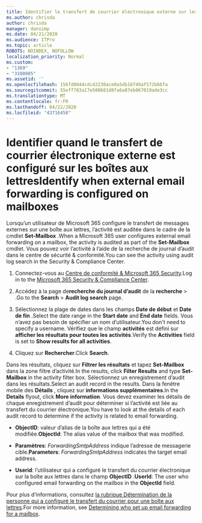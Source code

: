 ```yaml
---
title: Identifier le transfert de courrier électronique externe sur les boîtes aux lettres dans les journaux d’audit
ms.author: chrisda
author: chrisda
manager: dansimp
ms.date: 04/21/2020
ms.audience: ITPro
ms.topic: article
ROBOTS: NOINDEX, NOFOLLOW
localization_priority: Normal
ms.custom:
- "1369"
- "3100005"
ms.assetid: ''
ms.openlocfilehash: 156fd0044cdc42230ace0a5db16f49af572bb6fa
ms.sourcegitcommit: 55eff703a17e500681d8fa6a87eb067019ade3cc
ms.translationtype: MT
ms.contentlocale: fr-FR
ms.lasthandoff: 04/22/2020
ms.locfileid: "43716458"
---
```

# <a name="identify-when-external-email-forwarding-is-configured-on-mailboxes"></a><span data-ttu-id="a989e-102">Identifier quand le transfert de courrier électronique externe est configuré sur les boîtes aux lettres</span><span class="sxs-lookup"><span data-stu-id="a989e-102">Identify when external email forwarding is configured on mailboxes</span></span>

<span data-ttu-id="a989e-103">Lorsqu’un utilisateur de Microsoft 365 configure le transfert de messages externes sur une boîte aux lettres, l’activité est auditée dans le cadre de la cmdlet **Set-Mailbox** .</span><span class="sxs-lookup"><span data-stu-id="a989e-103">When a Microsoft 365 user configures external email forwarding on a mailbox, the activity is audited as part of the **Set-Mailbox** cmdlet.</span></span> <span data-ttu-id="a989e-104">Vous pouvez voir l’activité à l’aide de la recherche de journal d’audit dans le centre de sécurité & conformité.</span><span class="sxs-lookup"><span data-stu-id="a989e-104">You can see the activity using audit log search in the Security & Compliance Center.</span></span>

1. <span data-ttu-id="a989e-105">Connectez-vous au [Centre de conformité & Microsoft 365 Security](https://protection.office.com/).</span><span class="sxs-lookup"><span data-stu-id="a989e-105">Log in to the [Microsoft 365 Security & Compliance Center](https://protection.office.com/).</span></span>

2. <span data-ttu-id="a989e-106">Accédez à la page de**recherche du journal d’audit** de la **recherche** > .</span><span class="sxs-lookup"><span data-stu-id="a989e-106">Go to the **Search** > **Audit log search** page.</span></span>

3. <span data-ttu-id="a989e-107">Sélectionnez la plage de dates dans les champs **Date de début** et **Date de fin** .</span><span class="sxs-lookup"><span data-stu-id="a989e-107">Select the date range in the **Start date** and **End date** fields.</span></span> <span data-ttu-id="a989e-108">Vous n’avez pas besoin de spécifier un nom d’utilisateur.</span><span class="sxs-lookup"><span data-stu-id="a989e-108">You don't need to specify a username.</span></span> <span data-ttu-id="a989e-109">Vérifiez que le champ **activités** est défini sur **afficher les résultats pour toutes les activités**.</span><span class="sxs-lookup"><span data-stu-id="a989e-109">Verify the **Activities** field is set to **Show results for all activities**.</span></span>

4. <span data-ttu-id="a989e-110">Cliquez sur **Rechercher**.</span><span class="sxs-lookup"><span data-stu-id="a989e-110">Click **Search**.</span></span>

<span data-ttu-id="a989e-111">Dans les résultats, cliquez sur **Filtrer les résultats** et tapez **Set-Mailbox** dans la zone filtre d’activité.</span><span class="sxs-lookup"><span data-stu-id="a989e-111">In the results, click **Filter Results** and type **Set-Mailbox** in the activity filter box.</span></span> <span data-ttu-id="a989e-112">Sélectionnez un enregistrement d’audit dans les résultats.</span><span class="sxs-lookup"><span data-stu-id="a989e-112">Select an audit record in the results.</span></span> <span data-ttu-id="a989e-113">Dans la fenêtre mobile des **Détails** , cliquez sur **informations supplémentaires**.</span><span class="sxs-lookup"><span data-stu-id="a989e-113">In the **Details** flyout, click **More information**.</span></span> <span data-ttu-id="a989e-114">Vous devez examiner les détails de chaque enregistrement d’audit pour déterminer si l’activité est liée au transfert du courrier électronique.</span><span class="sxs-lookup"><span data-stu-id="a989e-114">You have to look at the details of each audit record to determine if the activity is related to email forwarding.</span></span>

- <span data-ttu-id="a989e-115">**ObjectID**: valeur d’alias de la boîte aux lettres qui a été modifiée.</span><span class="sxs-lookup"><span data-stu-id="a989e-115">**ObjectId**: The alias value of the mailbox that was modified.</span></span>

- <span data-ttu-id="a989e-116">**Paramètres**: _ForwardingSmtpAddress_ indique l’adresse de messagerie cible.</span><span class="sxs-lookup"><span data-stu-id="a989e-116">**Parameters**: _ForwardingSmtpAddress_ indicates the target email address.</span></span>

- <span data-ttu-id="a989e-117">**Userid**: l’utilisateur qui a configuré le transfert du courrier électronique sur la boîte aux lettres dans le champ **ObjectID** .</span><span class="sxs-lookup"><span data-stu-id="a989e-117">**UserId**: The user who configured email forwarding on the mailbox in the **ObjectId** field.</span></span>

<span data-ttu-id="a989e-118">Pour plus d’informations, consultez [la rubrique Détermination de la personne qui a configuré le transfert du courrier pour une boîte aux lettres](https://docs.microsoft.com/office365/securitycompliance/auditing-troubleshooting-scenarios#determining-who-set-up-email-forwarding-for-a-mailbox).</span><span class="sxs-lookup"><span data-stu-id="a989e-118">For more information, see [Determining who set up email forwarding for a mailbox](https://docs.microsoft.com/office365/securitycompliance/auditing-troubleshooting-scenarios#determining-who-set-up-email-forwarding-for-a-mailbox).</span></span>
